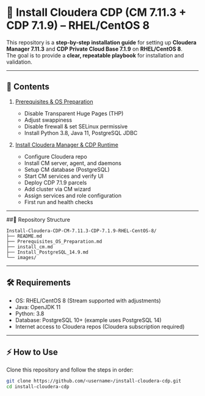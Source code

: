 # 📘 Install Cloudera CDP (CM 7.11.3 + CDP 7.1.9) – RHEL/CentOS 8

This repository is a **step-by-step installation guide** for setting up **Cloudera Manager 7.11.3** and **CDP Private Cloud Base 7.1.9** on **RHEL/CentOS 8**.  
The goal is to provide a **clear, repeatable playbook** for installation and validation.

---

## 📖 Contents

1. [Prerequisites & OS Preparation](prerequisites.md)  
   - Disable Transparent Huge Pages (THP)  
   - Adjust swappiness  
   - Disable firewall & set SELinux permissive  
   - Install Python 3.8, Java 11, PostgreSQL JDBC  

2. [Install Cloudera Manager & CDP Runtime](install_cm.md)  
   - Configure Cloudera repo  
   - Install CM server, agent, and daemons  
   - Setup CM database (PostgreSQL)  
   - Start CM services and verify UI  
   - Deploy CDP 7.1.9 parcels  
   - Add cluster via CM wizard  
   - Assign services and role configuration  
   - First run and health checks  

---

##📂 Repository Structure
```text
Install-Cloudera-CDP-CM-7.11.3-CDP-7.1.9-RHEL-CentOS-8/
├── README.md
├── Prerequisites_OS_Preparation.md
├── install_cm.md
├── Install_PostgreSQL_14.9.md
└── images/ 
```
---

## 🛠 Requirements
- OS: RHEL/CentOS 8 (Stream supported with adjustments)  
- Java: OpenJDK 11  
- Python: 3.8  
- Database: PostgreSQL 10+ (example uses PostgreSQL 14)  
- Internet access to Cloudera repos (Cloudera subscription required)  

---

## ⚡ How to Use
Clone this repository and follow the steps in order:
```bash
git clone https://github.com/<username>/install-cloudera-cdp.git
cd install-cloudera-cdp
